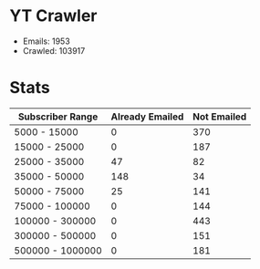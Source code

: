 # YT Crawler
- Emails: 1953
- Crawled: 103917

# Stats
| Subscriber Range  | Already Emailed | Not Emailed |
|-------|-------|-------|
| 5000 - 15000 | 0 | 370 |
| 15000 - 25000 | 0 | 187 |
| 25000 - 35000 | 47 | 82 |
| 35000 - 50000 | 148 | 34 |
| 50000 - 75000 | 25 | 141 |
| 75000 - 100000 | 0 | 144 |
| 100000 - 300000 | 0 | 443 |
| 300000 - 500000 | 0 | 151 |
| 500000 - 1000000 | 0 | 181 |
